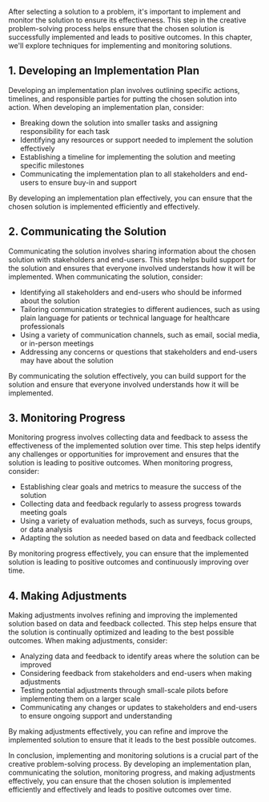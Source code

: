 
After selecting a solution to a problem, it's important to implement and monitor the solution to ensure its effectiveness. This step in the creative problem-solving process helps ensure that the chosen solution is successfully implemented and leads to positive outcomes. In this chapter, we'll explore techniques for implementing and monitoring solutions.

1\. Developing an Implementation Plan
------------------------------------

Developing an implementation plan involves outlining specific actions, timelines, and responsible parties for putting the chosen solution into action. When developing an implementation plan, consider:

* Breaking down the solution into smaller tasks and assigning responsibility for each task
* Identifying any resources or support needed to implement the solution effectively
* Establishing a timeline for implementing the solution and meeting specific milestones
* Communicating the implementation plan to all stakeholders and end-users to ensure buy-in and support

By developing an implementation plan effectively, you can ensure that the chosen solution is implemented efficiently and effectively.

2\. Communicating the Solution
-----------------------------

Communicating the solution involves sharing information about the chosen solution with stakeholders and end-users. This step helps build support for the solution and ensures that everyone involved understands how it will be implemented. When communicating the solution, consider:

* Identifying all stakeholders and end-users who should be informed about the solution
* Tailoring communication strategies to different audiences, such as using plain language for patients or technical language for healthcare professionals
* Using a variety of communication channels, such as email, social media, or in-person meetings
* Addressing any concerns or questions that stakeholders and end-users may have about the solution

By communicating the solution effectively, you can build support for the solution and ensure that everyone involved understands how it will be implemented.

3\. Monitoring Progress
----------------------

Monitoring progress involves collecting data and feedback to assess the effectiveness of the implemented solution over time. This step helps identify any challenges or opportunities for improvement and ensures that the solution is leading to positive outcomes. When monitoring progress, consider:

* Establishing clear goals and metrics to measure the success of the solution
* Collecting data and feedback regularly to assess progress towards meeting goals
* Using a variety of evaluation methods, such as surveys, focus groups, or data analysis
* Adapting the solution as needed based on data and feedback collected

By monitoring progress effectively, you can ensure that the implemented solution is leading to positive outcomes and continuously improving over time.

4\. Making Adjustments
---------------------

Making adjustments involves refining and improving the implemented solution based on data and feedback collected. This step helps ensure that the solution is continually optimized and leading to the best possible outcomes. When making adjustments, consider:

* Analyzing data and feedback to identify areas where the solution can be improved
* Considering feedback from stakeholders and end-users when making adjustments
* Testing potential adjustments through small-scale pilots before implementing them on a larger scale
* Communicating any changes or updates to stakeholders and end-users to ensure ongoing support and understanding

By making adjustments effectively, you can refine and improve the implemented solution to ensure that it leads to the best possible outcomes.

In conclusion, implementing and monitoring solutions is a crucial part of the creative problem-solving process. By developing an implementation plan, communicating the solution, monitoring progress, and making adjustments effectively, you can ensure that the chosen solution is implemented efficiently and effectively and leads to positive outcomes over time.

